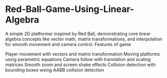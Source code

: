# Red-Ball-Game-Using-Linear-Algebra

A simple 2D platformer inspired by Red Ball, demonstrating core linear algebra concepts like vector math, matrix transformations, and interpolation for smooth movement and camera control.
Features of game 

Player movement with vectors and matrix transformation
Moving platforms using parametric equations
Camera follow with translation and scaling matrices
Smooth zoom and screen shake effects
Collision detection with bounding boxes wsing AABB collision detection
